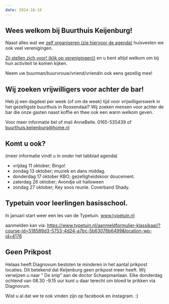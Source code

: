 ```yaml
---
date: 2024-10-10
---
```


## Wees welkom bij Buurthuis Keijenburg!

Naast alles wat we [zelf organiseren (zie hiervoor de agenda)](/activiteiten/agenda)
huisvesten we ook veel verenigingen.

[Zij stellen zich voor! (klik op verenigingen))](/verenigingen)
en u bent altijd welkom om bij hun activiteit te komen kijken.

Neem uw buurman/buurvrouw/vriend/vriendin ook eens gezellig mee!

## Wij zoeken vrijwilligers voor achter de bar!
Heb jij een dagdeel per week (of om de week) tijd voor vrijwilligerswerk in het gezelligste buurthuis in Roosendaal?
Wij zoeken mensen voor achter de bar die onze gasten naast koffie en thee ook een warm welkom geven.

Voor meer informatie bel of mail AnneBelle. 0165-535439 of buurthuis.keijenburg@home.nl

## Komt u ook?

(meer informatie vindt u in onder het tabblad agenda)
- vrijdag 11 oktober; Bingo!
- zondag 13 oktober; muziek en dans middag.
- donderdag 17 oktober KBO; gezelligheidskoor doucement.
- zaterdag 26 oktober; Avondje uit halloween
- zondag 27 oktober; Key soos reunie. Coverband Shady.

## Typetuin voor leerlingen basisschool.
In januari start weer een les van de Typetuin.
www.typetuin.nl

aanmelden kan via:
https://www.typetuin.nl/aanmeldformulier-klassikaal/?course-id=518589d3-5753-4d24-a7bc-5b63076b6499&location-wp-id=4176 

## Geen Prikpost
Helaas heeft Diagnovum besloten te minderen in het aantal prikpost locaties. 
Dit betekend dat Keijenburg geen prikpost meer heeft. Wij verwijzen u naar ” De snip” aan de doctor Schaepmanlaan. 
Elke donderdag ochtend van 08.30 -9.15 uur kunt u daar terecht om bloed te prikken via Diagnovum.

Wist u al dat we te ook vinden zijn op facebook en instagram. :)
